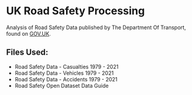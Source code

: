 # UK Road Safety Processing
Analysis of Road Safety Data published by The Department Of Transport, found on [GOV.UK](https://www.data.gov.uk/dataset/cb7ae6f0-4be6-4935-9277-47e5ce24a11f/road-safety-data).

## Files Used:
* Road Safety Data - Casualties 1979 - 2021 
* Road Safety Data - Vehicles 1979 - 2021 
* Road Safety Data - Accidents 1979 - 2021
* Road Safety Open Dataset Data Guide

